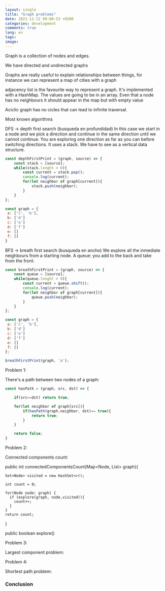 ```yaml
---
layout: single
title: "Graph problems"
date: 2021-11-12 09:08:53 +0200
categories: development
comments: true
lang: en
tags: 
image: 
---
```


Graph is a collection of nodes and edges. 

We have directed and undirected graphs

Graphs are really useful to explain relationships between things, for instance we can represent a map of cities with a graph

adjacency list is the favourite way to represent a graph. It's implemented with a HashMap. The values are going to be in an array. Even that a node has no neighbours it should appear in the map but with empty value

Aciclic graph has no cicles that can lead to infinite traversal.

Most known algorithms

DFS -> depth first search (busqueda en profundidad)
In this case we start in a node and we pick a direction and continue in the same direction until we cannot continue. You are exploring one direction as far as you can before switching directions.
It uses a stack. We have to see as a vertical data structure.

```javascript
const depthFirstPrint = (graph, source) => {
    const stack = [source];
    while(stack.lenght > 0){
        const current = stack.pop();
        console.log(current);
        for(let neighbor of graph[current]){
            stack.push(neighbor);
        }
    }
};

const graph = {
 a: ['c', 'b'],
 b: ['d']
 c: ['e']
 d: ['f']
 e: []
 f: []
}

```

BFS -> breath first search (busqueda en ancho)
We explore all the inmediate neighbours from a starting node.
A queue: you add to the back and take from the front.

```javascript
const breathFirstPrint = (graph, source) => {
    const queue = [source];
    while(queue.lenght > 0){
        const current = queue.shift();
        console.log(current);
        for(let neighbor of graph[current]){
            queue.push(neighbor);
        }
    }
};

const graph = {
 a: ['c', 'b'],
 b: ['d']
 c: ['e']
 d: ['f']
 e: []
 f: []
};

breathFirstPrint(graph, 'a');

```

Problem 1:

There's a path between two nodes of a graph:

```javascript
const hasPath = (graph, src, dst) => {

    if(src==dst) return true;

    for(let neighbor of graph[src]){
        if(hasPath(graph,neighbor, dst)== true){
            return true;
        }
    }

    return false;
}

```

Problem 2:

Connected components count:

public int connectedComponentsCount(Map<Node, List<Node>> graph){

    Set<Node> visited = new HashSet<>();

    int count = 0;
     
    for(Node node: graph) {
      if (explore(graph, node,visited)){
        count++;
      }
    } 
    return count;
}

public boolean explore()


Problem 3:

Largest component problem:


Problem 4:

Shortest path problem:




### Conclusion

